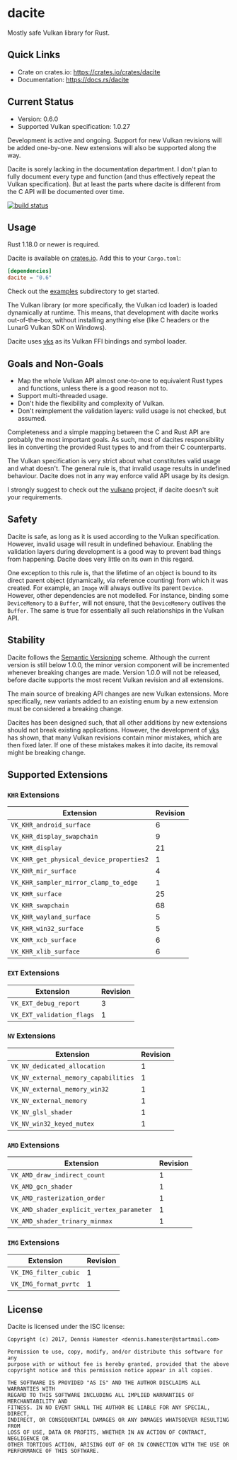 # dacite

Mostly safe Vulkan library for Rust.

## Quick Links

 - Crate on crates.io: <https://crates.io/crates/dacite>
 - Documentation: <https://docs.rs/dacite>

## Current Status

 - Version: 0.6.0
 - Supported Vulkan specification: 1.0.27

Development is active and ongoing. Support for new Vulkan revisions will be added one-by-one. New
extensions will also be supported along the way.

Dacite is sorely lacking in the documentation department. I don't plan to fully document every type
and function (and thus effectively repeat the Vulkan specification). But at least the parts where
dacite is different from the C API will be documented over time.

[![build status](https://gitlab.com/dennis-hamester/dacite/badges/master/build.svg)](https://gitlab.com/dennis-hamester/dacite)

## Usage

Rust 1.18.0 or newer is required.

Dacite is available on [crates.io]. Add this to your `Cargo.toml`:

```toml
[dependencies]
dacite = "0.6"
```

Check out the [examples] subdirectory to get started.

The Vulkan library (or more specifically, the Vulkan icd loader) is loaded dynamically at runtime.
This means, that development with dacite works out-of-the-box, without installing anything else
(like C headers or the LunarG Vulkan SDK on Windows).

Dacite uses [vks] as its Vulkan FFI bindings and symbol loader.

[crates.io]: https://crates.io/crates/dacite
[examples]: https://gitlab.com/dennis-hamester/dacite/tree/master/examples
[vks]: https://gitlab.com/dennis-hamester/vks

## Goals and Non-Goals

 - Map the whole Vulkan API almost one-to-one to equivalent Rust types and functions, unless there
   is a good reason not to.
 - Support multi-threaded usage.
 - Don't hide the flexibility and complexity of Vulkan.
 - Don't reimplement the validation layers: valid usage is not checked, but assumed.

Completeness and a simple mapping between the C and Rust API are probably the most important goals.
As such, most of dacites responsibility lies in converting the provided Rust types to and from their
C counterparts.

The Vulkan specification is very strict about what constitutes valid usage and what doesn't. The
general rule is, that invalid usage results in undefined behaviour. Dacite does not in any way
enforce valid API usage by its design.

I strongly suggest to check out the [vulkano] project, if dacite doesn't suit your requirements.

[vulkano]: https://github.com/tomaka/vulkano

## Safety

Dacite is safe, as long as it is used according to the Vulkan specification. However, invalid usage
will result in undefined behaviour. Enabling the validation layers during development is a good way
to prevent bad things from happening. Dacite does very little on its own in this regard.

One exception to this rule is, that the lifetime of an object is bound to its direct parent object
(dynamically, via reference counting) from which it was created. For example, an `Image` will always
outlive its parent `Device`. However, other dependencies are not modelled. For instance, binding
some `DeviceMemory` to a `Buffer`, will not ensure, that the `DeviceMemory` outlives the `Buffer`.
The same is true for essentially all such relationships in the Vulkan API.

## Stability

Dacite follows the [Semantic Versioning] scheme. Although the current version is still below 1.0.0,
the minor version component will be incremented whenever breaking changes are made. Version 1.0.0
will not be released, before dacite supports the most recent Vulkan revision and all extensions.

The main source of breaking API changes are new Vulkan extensions. More specifically, new variants
added to an existing enum by a new extension must be considered a breaking change.

Dacites has been designed such, that all other additions by new extensions should not break existing
applications. However, the development of [vks] has shown, that many Vulkan revisions contain minor
mistakes, which are then fixed later. If one of these mistakes makes it into dacite, its removal
might be breaking change.

[Semantic Versioning]: http://semver.org/
[vks]: https://gitlab.com/dennis-hamester/vks

## Supported Extensions

### `KHR` Extensions

| Extension | Revision |
| --- | --- |
| `VK_KHR_android_surface` | 6 |
| `VK_KHR_display_swapchain` | 9 |
| `VK_KHR_display` | 21 |
| `VK_KHR_get_physical_device_properties2` | 1 |
| `VK_KHR_mir_surface` | 4 |
| `VK_KHR_sampler_mirror_clamp_to_edge` | 1 |
| `VK_KHR_surface` | 25 |
| `VK_KHR_swapchain` | 68 |
| `VK_KHR_wayland_surface` | 5 |
| `VK_KHR_win32_surface` | 5 |
| `VK_KHR_xcb_surface` | 6 |
| `VK_KHR_xlib_surface` | 6 |

### `EXT` Extensions

| Extension | Revision |
| --- | --- |
| `VK_EXT_debug_report` | 3 |
| `VK_EXT_validation_flags` | 1 |

### `NV` Extensions

| Extension | Revision |
| --- | --- |
| `VK_NV_dedicated_allocation` | 1 |
| `VK_NV_external_memory_capabilities` | 1 |
| `VK_NV_external_memory_win32` | 1 |
| `VK_NV_external_memory` | 1 |
| `VK_NV_glsl_shader` | 1 |
| `VK_NV_win32_keyed_mutex` | 1 |

### `AMD` Extensions

| Extension | Revision |
| --- | --- |
| `VK_AMD_draw_indirect_count` | 1 |
| `VK_AMD_gcn_shader` | 1 |
| `VK_AMD_rasterization_order` | 1 |
| `VK_AMD_shader_explicit_vertex_parameter` | 1 |
| `VK_AMD_shader_trinary_minmax` | 1 |

### `IMG` Extensions

| Extension | Revision |
| --- | --- |
| `VK_IMG_filter_cubic` | 1 |
| `VK_IMG_format_pvrtc` | 1 |

## License

Dacite is licensed under the ISC license:

```
Copyright (c) 2017, Dennis Hamester <dennis.hamester@startmail.com>

Permission to use, copy, modify, and/or distribute this software for any
purpose with or without fee is hereby granted, provided that the above
copyright notice and this permission notice appear in all copies.

THE SOFTWARE IS PROVIDED "AS IS" AND THE AUTHOR DISCLAIMS ALL WARRANTIES WITH
REGARD TO THIS SOFTWARE INCLUDING ALL IMPLIED WARRANTIES OF MERCHANTABILITY AND
FITNESS. IN NO EVENT SHALL THE AUTHOR BE LIABLE FOR ANY SPECIAL, DIRECT,
INDIRECT, OR CONSEQUENTIAL DAMAGES OR ANY DAMAGES WHATSOEVER RESULTING FROM
LOSS OF USE, DATA OR PROFITS, WHETHER IN AN ACTION OF CONTRACT, NEGLIGENCE OR
OTHER TORTIOUS ACTION, ARISING OUT OF OR IN CONNECTION WITH THE USE OR
PERFORMANCE OF THIS SOFTWARE.
```
